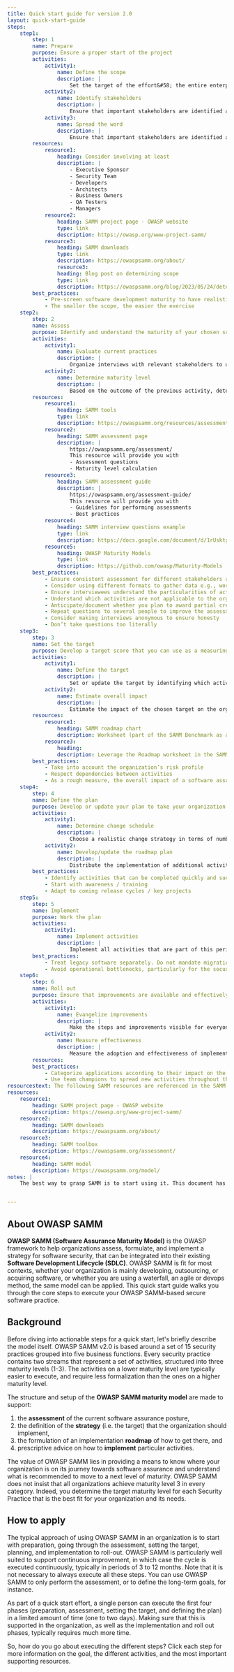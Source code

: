 ```yaml
---
title: Quick start guide for version 2.0
layout: quick-start-guide
steps:
    step1:
        step: 1
        name: Prepare
        purpose: Ensure a proper start of the project
        activities:
            activity1:
                name: Define the scope
                description: |
                    Set the target of the effort&#58; the entire enterprise, a particular application or project, a particular team.
            activity2:
                name: Identify stakeholders
                description: |
                    Ensure that important stakeholders are identified and well aligned to support the project.
            activity3:
                name: Spread the word
                description: |
                    Ensure that important stakeholders are identified and well aligned to support the project.
        resources:
            resource1:
                heading: Consider involving at least
                description: |
                    - Executive Sponsor
                    - Security Team
                    - Developers
                    - Architects
                    - Business Owners
                    - QA Testers
                    - Managers
            resource2:
                heading: SAMM project page - OWASP website
                type: link
                description: https://owasp.org/www-project-samm/
            resource3:
                heading: SAMM downloads
                type: link
                description: https://owaspsamm.org/about/
                resource3:
                heading: Blog post on determining scope
                type: link
                description: https://owaspsamm.org/blog/2023/05/24/determining-scope-when-implementing-samm/
        best_practices:
            - Pre-screen software development maturity to have realistic expectations
            - The smaller the scope, the easier the exercise
    step2:
        step: 2
        name: Assess
        purpose: Identify and understand the maturity of your chosen scope in each of the 15 software security practices
        activities:
            activity1:
                name: Evaluate current practices
                description: |
                    Organize interviews with relevant stakeholders to understand the current state of practices within your organization. You could evaluate this yourself if you understand the organization sufficiently enough. SAMM provides lightweight and detailed assessments, where the latter is an evidence-based evaluation, use the detailed one only if you want to have absolute certainty about the scores.
            activity2:
                name: Determine maturity level
                description: |
                    Based on the outcome of the previous activity, determine for each security practice the maturity level according to the SAMM maturity scoring system. Activities are scored by a multiple choice system and are averaged out for the security practice area, then added together to determine the overall score.
        resources:
            resource1:
                heading: SAMM tools
                type: link
                description: https://owaspsamm.org/resources/assessment-tools
            resource2:
                heading: SAMM assessment page
                description: |
                    https://owaspsamm.org/assessment/  
                    This resource will provide you with  
                    - Assessment questions
                    - Maturity level calculation
            resource3:
                heading: SAMM assessment guide
                description: |
                    https://owaspsamm.org/assessment-guide/  
                    This resource will provide you with  
                    - Guidelines for performing assessments
                    - Best practices
            resource4:
                heading: SAMM interview questions example
                type: link
                description: https://docs.google.com/document/d/1rUsktgsGna65KJPCT91UiOxFRvKdFs0TJxCWN0aa5u4/edit?usp=sharing
            resource5:
                heading: OWASP Maturity Models
                type: link
                description: https://github.com/owasp/Maturity-Models
        best_practices:
            - Ensure consistent assessment for different stakeholders and teams by using the same questions and interviewer
            - Consider using different formats to gather data e.g., workshops vs. interviews
            - Ensure interviewees understand the particularities of activities
            - Understand which activities are not applicable to the organization, and take this into account in the overall scoring
            - Anticipate/document whether you plan to award partial credit, or just document various judgment calls
            - Repeat questions to several people to improve the assessment quality
            - Consider making interviews anonymous to ensure honesty
            - Don’t take questions too literally
    step3:
        step: 3
        name: Set the target
        purpose: Develop a target score that you can use as a measuring stick to guide you to act on the most important activities for your situation
        activities:
            activity1:
                name: Define the target
                description: |
                    Set or update the target by identifying which activities your organization should implement ideally. Typically, this will include more lower-level than higher-level activities. Ensure that the total set of selected activities makes sense, and take into account dependencies between activities.                    
            activity2:
                name: Estimate overall impact
                description: |
                    Estimate the impact of the chosen target on the organization. Try to express in budgetary arguments.        
        resources:
            resource1:
                heading: SAMM roadmap chart
                description: Worksheet (part of the SAMM Benchmark as a comparative source)
            resource3:
                heading: 
                description: Leverage the Roadmap worksheet in the SAMM Toolbox to help calculate maturity score improvements based on future answers
        best_practices:
            - Take into account the organization’s risk profile
            - Respect dependencies between activities
            - As a rough measure, the overall impact of a software assurance effort is estimated at 5 % to 10% of the total development cost
    step4:
        step: 4
        name: Define the plan
        purpose: Develop or update your plan to take your organization to the next level
        activities:
            activity1:
                name: Determine change schedule
                description: |
                    Choose a realistic change strategy in terms of number and duration of phases. A typical roadmap consists of 4 to 6 phases for 3 to 12 months.
            activity2:
                name: Develop/update the roadmap plan
                description: |
                    Distribute the implementation of additional activities over the different roadmap phases, taking into account the effort required to implement them. Try to balance the implementation effort over the different periods, and take dependencies between activities into account.
        best_practices:
            - Identify activities that can be completed quickly and successfully early in the project
            - Start with awareness / training
            - Adapt to coming release cycles / key projects
    step5:
        step: 5
        name: Implement
        purpose: Work the plan
        activities:
            activity1:
                name: Implement activities
                description: |
                    Implement all activities that are part of this period. Consider their impact on processes, people, knowledge, and tools. The SAMM model contains prescriptive advice on how to do this. OWASP projects may help to facilitate this.
        best_practices:
            - Treat legacy software separately. Do not mandate migration unless really important.
            - Avoid operational bottlenecks, particularly for the security team
    step6:
        step: 6
        name: Roll out
        purpose: Ensure that improvements are available and effectively used within the organization
        activities:
            activity1:
                name: Evangelize improvements
                description: |
                    Make the steps and improvements visible for everyone involved by organizing trainings and communicating with management stakeholders.
            activity2:
                name: Measure effectiveness
                description: |
                    Measure the adoption and effectiveness of implemented improvements by analyzing usage and impact.
        resources:
        best_practices:
            - Categorize applications according to their impact on the organization. Focus on high-impact applications.
            - Use team champions to spread new activities throughout the organization.
resourcestext: The following SAMM resources are referenced in the SAMM Quick Start Guide
resources:
    resource1: 
        heading: SAMM project page - OWASP website
        description: https://owasp.org/www-project-samm/
    resource2: 
        heading: SAMM downloads
        description: https://owaspsamm.org/about/
    resource3:
        heading: SAMM toolbox
        description: https://owaspsamm.org/assessment/
    resource4:
        heading: SAMM model
        description: https://owaspsamm.org/model/
notes: |
    The best way to grasp SAMM is to start using it. This document has presented a number of concrete steps and supportive material to get you started. Now it’s your turn. We warmly invite you to spend a day or two on following the first steps, then you can understand and appreciate the added value of the model. Enjoy! Suggestions for improvements are welcome. Consider joining the mailing list and becoming part of the SAMM community.


---
```


## About OWASP SAMM

**OWASP SAMM (Software Assurance Maturity Model)** is the OWASP framework to help organizations assess, formulate, and implement a strategy for software security, that can be integrated into their existing **Software Development Lifecycle (SDLC)**. OWASP SAMM is fit for most contexts, whether your organization is mainly developing, outsourcing, or acquiring software, or whether you are using a waterfall, an agile or devops method, the same model can be applied. This quick start guide walks you through the core steps to execute your OWASP SAMM-based secure software practice.


## Background

Before diving into actionable steps for a quick start, let's briefly describe the model itself. OWASP SAMM v2.0 is based around a set of 15 security practices grouped into five business functions. Every security practice contains two streams that represent a set of activities, structured into three maturity levels (1-3). The activities on a lower maturity level are typically easier to execute, and require less formalization than the ones on a higher maturity level. 

The structure and setup of the **OWASP SAMM maturity model** are made to support:

1. the **assessment** of the current software assurance posture,
2. the definition of the **strategy** (i.e. the target) that the organization should implement,
3. the formulation of an implementation **roadmap** of how to get there, and
4. prescriptive advice on how to **implement** particular activities.

The value of OWASP SAMM lies in providing a means to know where your organization is on its journey towards software assurance and understand what is recommended to move to a next level of maturity. OWASP SAMM does not insist that all organizations achieve maturity level 3 in every category. Indeed, you determine the target maturity level for each Security Practice that is the best fit for your organization and its needs.

## How to apply

The typical approach of using OWASP SAMM in an organization is to start with preparation, going through the assessment, setting the target, planning, and implementation to roll-out. OWASP SAMM is particularly well suited to support continuous improvement, in which case the cycle is executed continuously, typically in periods of 3 to 12 months. Note that it is not necessary to always execute all these steps. You can use OWASP SAMM to only perform the assessment, or to define the long-term goals, for instance.

As part of a quick start effort, a single person can execute the first four phases (preparation, assessment, setting the target, and defining the plan) in a limited amount of time (one to two days). Making sure that this is supported in the organization, as well as the implementation and roll out phases, typically requires much more time.

So, how do you go about executing the different steps? Click each step for more information on the goal, the different activities, and the most important supporting resources.
